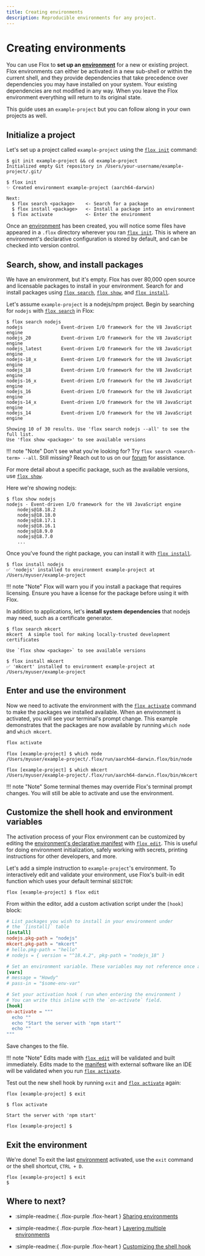 ```yaml
---
title: Creating environments
description: Reproducible environments for any project.
---
```


# Creating environments

You can use Flox to **set up an [environment][environment_concept]** for a new
or existing project.
Flox environments can either be activated in a new sub-shell or within the
current shell,
and they provide dependencies that take precedence over dependencies you may
have installed on your system.
Your existing dependencies are not modified in any way.
When you leave the Flox environment everything will return to its original
state.

This guide uses an `example-project` but you can follow along in your own
projects as well.

## Initialize a project

Let's set up a project called `example-project` using the
[`flox init`][flox_init] command:

```console
$ git init example-project && cd example-project
Initialized empty Git repository in /Users/your-username/example-project/.git/
```

```console
$ flox init
✨ Created environment example-project (aarch64-darwin)

Next:
  $ flox search <package>    <- Search for a package
  $ flox install <package>   <- Install a package into an environment
  $ flox activate            <- Enter the environment
```

Once an [environment][environment_concept] has been created,
you will notice some files have appeared in a `.flox` directory wherever you ran
[`flox init`][flox_init].
This is where an environment's declarative configuration is stored by default,
and can be checked into version control.

## Search, show, and install packages

We have an environment,
but it's empty.
Flox has over 80,000 open source and licensable packages to install in your
environment.
Search for and install packages using [`flox search`][flox_search],
[`flox show`][flox_show], and [`flox install`][flox_install].

Let's assume `example-project` is a nodejs/npm project.
Begin by searching for `nodejs` with [`flox search`][flox_search] in Flox:

```console
$ flox search nodejs
nodejs              Event-driven I/O framework for the V8 JavaScript engine
nodejs_20           Event-driven I/O framework for the V8 JavaScript engine
nodejs_latest       Event-driven I/O framework for the V8 JavaScript engine
nodejs-18_x         Event-driven I/O framework for the V8 JavaScript engine
nodejs_18           Event-driven I/O framework for the V8 JavaScript engine
nodejs-16_x         Event-driven I/O framework for the V8 JavaScript engine
nodejs_16           Event-driven I/O framework for the V8 JavaScript engine
nodejs-14_x         Event-driven I/O framework for the V8 JavaScript engine
nodejs_14           Event-driven I/O framework for the V8 JavaScript engine

Showing 10 of 30 results. Use 'flox search nodejs --all' to see the full list.
Use 'flox show <package>' to see available versions
```

!!! note "Note"
    Don't see what you're looking for? Try `flox search <search-term> --all`.
    Still missing? Reach out to us on our [forum][discourse] for assistance.

For more detail about a specific package, such as the available versions,
use [`flox show`][flox_show].

Here we're showing nodejs:

```console
$ flox show nodejs
nodejs - Event-driven I/O framework for the V8 JavaScript engine
    nodejs@18.18.2
    nodejs@18.18.0
    nodejs@18.17.1
    nodejs@18.16.1
    nodejs@18.9.0
    nodejs@18.7.0
    ...
```

Once you've found the right package, you can install it with
[`flox install`][flox_install].

```console
$ flox install nodejs
✅ 'nodejs' installed to environment example-project at /Users/myuser/example-project
```

!!! note "Note"
    Flox will warn you if you install a package that requires licensing.
    Ensure you have a license for the package before using it with Flox.

In addition to applications, let's **install system dependencies** that nodejs
may need,
such as a certificate generator.

```console
$ flox search mkcert
mkcert  A simple tool for making locally-trusted development certificates

Use `flox show <package>` to see available versions
```

```console
$ flox install mkcert
✅ 'mkcert' installed to environment example-project at /Users/myuser/example-project
```

## Enter and use the environment

Now we need to activate the environment with the
[`flox activate`][flox_activate] command to make the packages we installed
available.
When an environment is activated,
you will see your terminal's prompt change.
This example demonstrates that the packages are now available by running
`which node` and `which mkcert`.

``` {.sh .copy }
flox activate
```

```console
flox [example-project] $ which node
/Users/myuser/example-project/.flox/run/aarch64-darwin.flox/bin/node
```

```console
flox [example-project] $ which mkcert
/Users/myuser/example-project/.flox/run/aarch64-darwin.flox/bin/mkcert
```

!!! note "Note"
    Some terminal themes may override Flox's terminal prompt changes.
    You will still be able to activate and use the environment.

## Customize the shell hook and environment variables

The activation process of your Flox environment can be
customized by editing the [environment's declarative manifest][manifest_concept]
with [`flox edit`][flox_edit].
This is useful for doing environment initialization,
safely working with secrets,
printing instructions for other developers,
and more.

Let's add a simple instruction to `example-project`'s environment.
To interactively edit and validate your environment,
use Flox's built-in edit function which uses your default terminal `$EDITOR`:

```console
flox [example-project] $ flox edit
```

From within the editor,
add a custom activation script under the `[hook]` block:

```toml title="manifest.toml"
# List packages you wish to install in your environment under
# the `[install]` table
[install]
nodejs.pkg-path = "nodejs"
mkcert.pkg-path = "mkcert"
# hello.pkg-path = "hello"
# nodejs = { version = "^18.4.2", pkg-path = "nodejs_18" }

# Set an environment variable. These variables may not reference once another.
[vars]
# message = "Howdy"
# pass-in = "$some-env-var"

# Set your activation hook ( run when entering the environment )
# You can write this inline with the `on-activate` field.
[hook]
on-activate = """
  echo ""
  echo "Start the server with 'npm start'"
  echo ""
"""
```

Save changes to the file.

!!! note "Note"
    Edits made with [`flox edit`][flox_edit] will be validated and built
    immediately.
    Edits made to the [manifest][manifest_concept] with external software like
    an IDE will be validated when you run [`flox activate`][flox_activate].

Test out the new shell hook by running `exit` and
[`flox activate`][flox_activate] again:

```console
flox [example-project] $ exit
```

```console
$ flox activate

Start the server with 'npm start'

flox [example-project] $
```

## Exit the environment

We're done!
To exit the last [environment][environment_concept] activated,
use the `exit` command or the shell shortcut, `CTRL + D`.

```console
flox [example-project] $ exit
$
```

[flox_init]: ../reference/command-reference/flox-init.md
[flox_search]: ../reference/command-reference/flox-search.md
[flox_show]: ../reference/command-reference/flox-show.md
[flox_install]: ../reference/command-reference/flox-install.md
[discourse]: https://discourse.floxdev.com/
[flox_activate]: ../reference/command-reference/flox-activate.md
[flox_edit]: ../reference/command-reference/flox-edit.md
[sharing_guide]: ./sharing-environments.md
[layering_guide]: ./layering-multiple-environments.md
[manifest_concept]: ../concepts/environments.md#manifesttoml
[environment_concept]: ../concepts/environments.md
[customizing_guide]: ./customizing-environments.md

## Where to next?

- :simple-readme:{ .flox-purple .flox-heart } [Sharing environments][sharing_guide]

- :simple-readme:{ .flox-purple .flox-heart } [Layering multiple environments][layering_guide]

- :simple-readme:{ .flox-purple .flox-heart } [Customizing the shell hook][customizing_guide]
